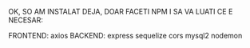 OK, SO AM INSTALAT DEJA, DOAR FACETI NPM I SA VA LUATI CE E NECESAR:

FRONTEND: axios
BACKEND: express sequelize cors mysql2 nodemon
